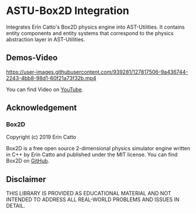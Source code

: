 # ASTU-Box2D Integration
Integrates Erin Catto's Box2D physics engine into AST-Utilities. It contains entity components and entity systems that correspond to the physics abstraction layer in AST-Utilities.

## Demos-Video

https://user-images.githubusercontent.com/939281/127817506-9a436744-2243-4bb8-98d1-60f21a73f32b.mp4

You can find Video on [YouTube](https://youtu.be/smFVrGfA70I).

## Acknowledgement

### Box2D
Copyright (c) 2019 Erin Catto

Box2D is a free open source 2-dimensional physics simulator engine written in C++ by Erin Catto and published under the MIT license. You can find Box2D on [GitHub](https://github.com/erincatto/box2d).

## Disclaimer

THIS LIBRARY IS PROVIDED AS EDUCATIONAL MATERIAL AND NOT INTENDED TO ADDRESS ALL REAL-WORLD PROBLEMS AND ISSUES IN DETAIL.
